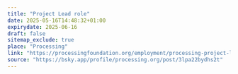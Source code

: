 ```yaml
---
title: "Project Lead role"
date: 2025-05-16T14:48:32+01:00
expirydate: 2025-06-16
draft: false
sitemap_exclude: true
place: "Processing"
link: "https://processingfoundation.org/employment/processing-project-lead"
source: "https://bsky.app/profile/processing.org/post/3lpa22bydhs2t"
---
```

